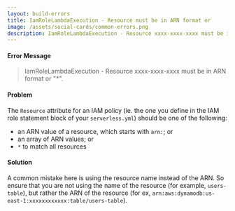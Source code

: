 ```yaml
---
layout: build-errors
title: IamRoleLambdaExecution - Resource must be in ARN format or
image: /assets/social-cards/common-errors.png
description: IamRoleLambdaExecution - Resource xxxx-xxxx-xxxx must be in ARN format or "*".
---
```


#### Error Message

> IamRoleLambdaExecution - Resource xxxx-xxxx-xxxx must be in ARN format or "*".


#### Problem

The `Resource` attribute for an IAM policy (ie. the one you define in the IAM role statement block of your `serverless.yml`) should be one of the following:

- an ARN value of a resource, which starts with `arn:`; or
- an array of ARN values; or
- `*` to match all resources

#### Solution

A common mistake here is using the resource name instead of the ARN. So ensure that you are not using the name of the resource (for example, `users-table`), but rather the ARN of the resource (for ex, `arn:aws:dynamodb:us-east-1:xxxxxxxxxxxx:table/users-table`).
